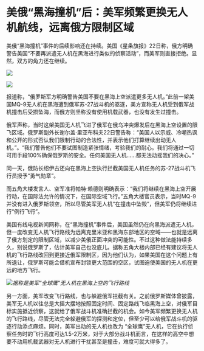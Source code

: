 # 美俄“黑海撞机”后：美军频繁更换无人机航线，远离俄方限制区域

美俄“黑海撞机”事件的后续影响还在持续。美国《星条旗报》22日称，俄方明确警告美国“不要再派遣无人机在黑海进行类似的侦察活动”，而美军则直接拒绝。显然，双方的角力还在继续。

![](https://inews.gtimg.com/news_bt/Oy-9zj1WhNBgAzj1DC1XUVFPtqTj7wpc4Wu7HoqU0kdmwAA/1000)

![](https://inews.gtimg.com/news_bt/OhV0RbZ3fZA6xJhOdOj2WDYZYmSXe6CllbV7nShy3pUKkAA/1000)

报道称，“俄罗斯军方明确警告美国不要在黑海上空派遣更多无人机。”此前一架美国MQ-9无人机在黑海遭到俄军苏-27战斗机的驱逐，美方宣称无人机受到俄军战机撞击后受损坠海，而俄方则坚称没有使用机载武器，也没有发生过撞击。

俄军声称，当时这架美国无人机飞进了俄军在俄乌冲突爆发后在黑海上空设置的限飞区域。俄罗斯副外长谢尔盖·里亚布科夫22日警告称：“美国人以示威、冷嘲热讽和公开的形式否认我们限制行动的合法性，并表示他们打算继续出动无人机。”。“我们警告他们不要试图制造紧张情绪，考验我们的耐心。我们将通过一切可用手段100%确保俄罗斯的安全。任何美国无人机……都无法动摇我们的决心。”

同一天，俄防长绍伊古还向在黑海上空执行拦截美国无人机任务的苏-27战斗机飞行员授予“勇气勋章”。

而五角大楼发言人、空军准将帕特·赖德则明确表示：“我们将继续在黑海上空开展行动，在国际法允许的情况下，在国际空域飞行。”五角大楼官员表示，当时MQ-9并没有进入俄罗斯领空，所以尽管美军无人机“在撞击中坠毁”，但美军仍将继续进行“例行飞行”。

美国有线电视新闻网称，在“黑海撞机”事件后，美国虽然仍在向黑海派遣无人机，但一度改变无人机飞行路线为远离克里米亚和黑海东部地区的空域——也就是远离了俄方划定的限制区域，以减少美俄正面冲突的可能性。不过这种做法能持续多久，别说俄罗斯了，估计美军自己也没底儿。据称五角大楼内部已经有建议将无人机的飞行路线改回到更接近俄军限制区，因为他们认为，如果美国在这个问题上有所退让，俄罗斯可能会借机宣布封锁更大范围的空区，试图迫使美国的无人机在更远的地方飞行。

![](https://inews.gtimg.com/news_bt/O5B1R9p4qyhnNdC6S51Tng0hGW010iutCf5st5-su0P0QAA/1000)_据称是美军“全球鹰”无人机在黑海上空的飞行路线_

另一方面，美军改变飞行路线，也与躲避俄军拦截有关。之前俄罗斯媒体曾披露，美军无人机以往总是大摇大摆地按照固定时间、固定路线飞临黑海上空，对俄军目标实施抵近侦察，这就给了俄军战斗机准确拦截的机会。如今美军频繁更换无人机的飞行路线，尽管无法完全躲避俄军的探测和定位，但至少可以给俄军战斗机的驱逐行动添点麻烦。同时，美军出动的无人机也改为
“全球鹰”无人机，它在执行侦察任务时的飞行高度可达1.5-2万米，对于大部分战斗机而言，在这样的高空中想要不动用机载武器对无人机进行干扰甚至是撞击，难度可就大得多了。

